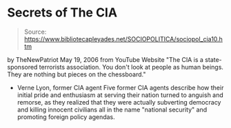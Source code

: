 # Secrets of The CIA

> Source: https://www.bibliotecapleyades.net/SOCIOPOLITICA/sociopol_cia10.htm

by
TheNewPatriot
May 19, 2006
from
YouTube Website
"The CIA is a state-sponsored terrorists
association. You don't look at people as human beings. They are
nothing but pieces on the chessboard."
- Verne Lyon, former CIA agent
Five former CIA agents describe how their
initial pride and enthusiasm at serving their nation turned to anguish and
remorse, as they realized that they were actually subverting democracy and
killing innocent civilians all in the name "national security" and promoting
foreign policy agendas.
